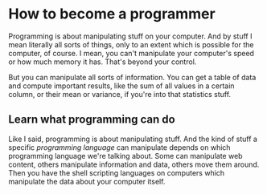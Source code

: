# How to become a programmer

Programming is about manipulating stuff on your computer. And by stuff I mean literally all sorts of things, only to an extent which is possible for the computer, of course. I mean, you can't manipulate your computer's speed or how much memory it has. That's beyond your control.

But you can manipulate all sorts of information. You can get a table of data and compute important results, like the sum of all values in a certain column, or their mean or variance, if you're into that statistics stuff.

## Learn what programming can do

Like I said, programming is about manipulating stuff. And the kind of stuff a specific *programming language* can manipulate depends on which programming language we're talking about. Some can manipulate web content, others manipulate information and data, others move them around. Then you have the shell scripting languages on computers which manipulate the data about your computer itself.
